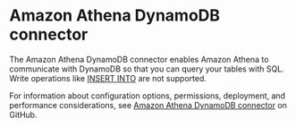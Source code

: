 # Amazon Athena DynamoDB connector<a name="athena-prebuilt-data-connectors-dynamodb"></a>

The Amazon Athena DynamoDB connector enables Amazon Athena to communicate with DynamoDB so that you can query your tables with SQL\. Write operations like [INSERT INTO](insert-into.md) are not supported\.

For information about configuration options, permissions, deployment, and performance considerations, see [Amazon Athena DynamoDB connector](https://github.com/awslabs/aws-athena-query-federation/tree/master/athena-dynamodb) on GitHub\.